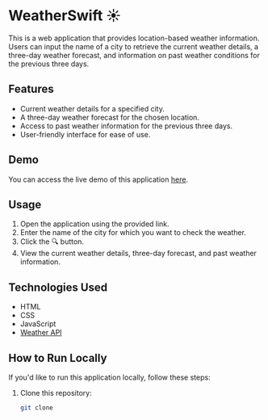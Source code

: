 # WeatherSwift ☀️

This is a web application that provides location-based weather information. Users can input the name of a city to retrieve the current weather details, a three-day weather forecast, and information on past weather conditions for the previous three days.

## Features

- Current weather details for a specified city.
- A three-day weather forecast for the chosen location.
- Access to past weather information for the previous three days.
- User-friendly interface for ease of use.

## Demo

You can access the live demo of this application [here](https://github.com/theekshanapathirane/Weather-Application/).

## Usage

1. Open the application using the provided link.
2. Enter the name of the city for which you want to check the weather.
3. Click the 🔍 button.
4. View the current weather details, three-day forecast, and past weather information.

## Technologies Used

- HTML
- CSS
- JavaScript
- [Weather API](https://www.weatherapi.com/)



## How to Run Locally

If you'd like to run this application locally, follow these steps:

1. Clone this repository:

   ```bash
   git clone 
